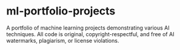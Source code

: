 # ml-portfolio-projects
A portfolio of machine learning projects demonstrating various AI techniques. All code is original, copyright-respectful, and free of AI watermarks, plagiarism, or license violations.
